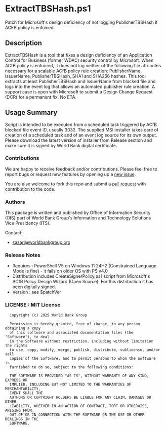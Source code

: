 # ExtractTBSHash.ps1
   Patch for Microsoft's design deficiency of not logging PublisherTBSHash if ACFB policy is enfoiced.

## Description
   ExtractTBSHash is a tool that fixes a design deficiency of an Application Control for Business (former WDAC)
   security control by Microsoft. When ACfB policy is enforced, it does not log neither of the following file
   attributes necessary for a scalable ACfB policy rule creation:
   PublisherName, IssuerName, PublisherTBSHash, SHA1 and SHA256 hashes.
   This tool extracts at least PublisherTBSHash and IssuerName from blocked file and logs into the event log that allows an automated publisher rule creation.
   A support case is open with Microsoft to submit a Design Change Request (DCR) for a permanent fix. No ETA.

## Usage Summary
   Script is intended to be executed from a scheduled task triggered by ACfB blocked file event ID, usually 3033.
   The supplied MSI installer takes care of creation of a scheduled task and of an event log source for its own output.
   Please download the latest version of installer from Release section and make sure it is signed by World Bank digital certificate. 

### Contributions
We are happy to receive feedback and/or contributions. Please feel free to report bugs or request new features by opening up a 
[new issue](https://github.com/worldbank/ExtractTBSHash/issues).

You are also welcome to fork this repo and submit a
[pull request](https://github.com/worldbank/ExtractTBSHash/pulls)
with contribution to the code.

### Authors
This package is written and published by Office of Information Security (OIS) part of World Bank Group's Information and Technology Solutions Vice Presidency (ITS).

Contact:
- sazari@worldbankgroup.org

### Release Notes
   - Requires  : PowerShell V5 on Windows 11 24H2 (Constrained Language Mode is fine) - it fails on older OS with PS v4.0
   - Distribution includes CreateSignerPolicy.ps1 script from Microsoft's ACfB Policy Design Wizard (Open Source). For this distributiion it has been digitally signed.
   - Version   : see $patchVer

### LICENSE : MIT License
      Copyright (c) 2025 World Bank Group

      Permission is hereby granted, free of charge, to any person obtaining a copy
      of this software and associated documentation files (the "Software"), to deal
      in the Software without restriction, including without limitation the rights
      to use, copy, modify, merge, publish, distribute, sublicense, and/or sell
      copies of the Software, and to permit persons to whom the Software is
      furnished to do so, subject to the following conditions:

      THE SOFTWARE IS PROVIDED "AS IS", WITHOUT WARRANTY OF ANY KIND, EXPRESS OR
      IMPLIED, INCLUDING BUT NOT LIMITED TO THE WARRANTIES OF MERCHANTABILITY,
      EVENT SHALL THE
      AUTHORS OR COPYRIGHT HOLDERS BE LIABLE FOR ANY CLAIM, DAMAGES OR OTHER
      LIABILITY, WHETHER IN AN ACTION OF CONTRACT, TORT OR OTHERWISE, ARISING FROM,
      OUT OF OR IN CONNECTION WITH THE SOFTWARE OR THE USE OR OTHER DEALINGS IN THE
      SOFTWARE.
